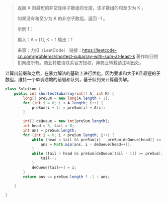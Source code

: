 > 返回 A 的最短的非空连续子数组的长度，该子数组的和至少为 K 。
>
> 如果没有和至少为 K 的非空子数组，返回 -1 。
>
>  
>
> 示例 1：
>
> 输入：A = [1], K = 1
> 输出：1
>
> 来源：力扣（LeetCode）
> 链接：https://leetcode-cn.com/problems/shortest-subarray-with-sum-at-least-k
> 著作权归领扣网络所有。商业转载请联系官方授权，非商业转载请注明出处。

计算出前缀和之后，在暴力解法的基础上进行优化，因为要求和大于K且最短的子数组，维持一个单调递增的前缀和队列，基于队列来计算最优解。

```java
class Solution {
    public int shortestSubarray(int[] A, int K) {
        long[] preSum = new long[A.length + 1];
        for (int i = 0; i < A.length; i++) {
            preSum[i + 1] = preSum[i] + A[i];
        }

        int[] deQueue = new int[preSum.length];
        int head = 0, tail = 0;
        int ans = preSum.length;
        for (int i = 0; i < preSum.length; i++) {
            while (head < tail && preSum[i] - preSum[deQueue[head]] >= K) {
                ans = Math.min(ans, i - deQueue[head++]);
            }
            while (tail > head && preSum[deQueue[tail - 1]] >= preSum[i]) {
                tail--;
            }
            deQueue[tail++] = i;
        }
        return ans == preSum.length ? -1 : ans;

    }

}
```

